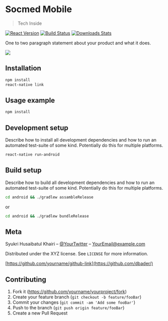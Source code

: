 # Socmed Mobile

> Tech Inside

[![React Version][npm-image]][npm-url]
[![Build Status][travis-image]][travis-url]
[![Downloads Stats][npm-downloads]][npm-url]

One to two paragraph statement about your product and what it does.

![](header.png)

## Installation

```sh
npm install
react-native link
```

## Usage example

```sh
npm install
```

## Development setup

Describe how to install all development dependencies and how to run an automated test-suite of some kind. Potentially do this for multiple platforms.

```sh
react-native run-android
```

## Build setup

Describe how to build all development dependencies and how to run an automated test-suite of some kind. Potentially do this for multiple platforms.

```sh
cd android && ./gradlew assambleRelease
```

or

```sh
cd android && ./gradlew bundleRelease
```

## Meta

Syukri Husaibatul Khairi – [@YourTwitter](https://twitter.com/dbader_org) – YourEmail@example.com

Distributed under the XYZ license. See `LICENSE` for more information.

[https://github.com/yourname/github-link](https://github.com/dbader/)

## Contributing

1. Fork it (<https://github.com/yourname/yourproject/fork>)
2. Create your feature branch (`git checkout -b feature/fooBar`)
3. Commit your changes (`git commit -am 'Add some fooBar'`)
4. Push to the branch (`git push origin feature/fooBar`)
5. Create a new Pull Request

<!-- Markdown link & img dfn's -->

[npm-image]: https://img.shields.io/npm/v/datadog-metrics.svg?style=flat-square
[npm-url]: https://npmjs.org/package/datadog-metrics
[npm-downloads]: https://img.shields.io/npm/dm/datadog-metrics.svg?style=flat-square
[travis-image]: https://img.shields.io/travis/dbader/node-datadog-metrics/master.svg?style=flat-square
[travis-url]: https://travis-ci.org/dbader/node-datadog-metrics
[wiki]: https://github.com/yourname/yourproject/wiki
